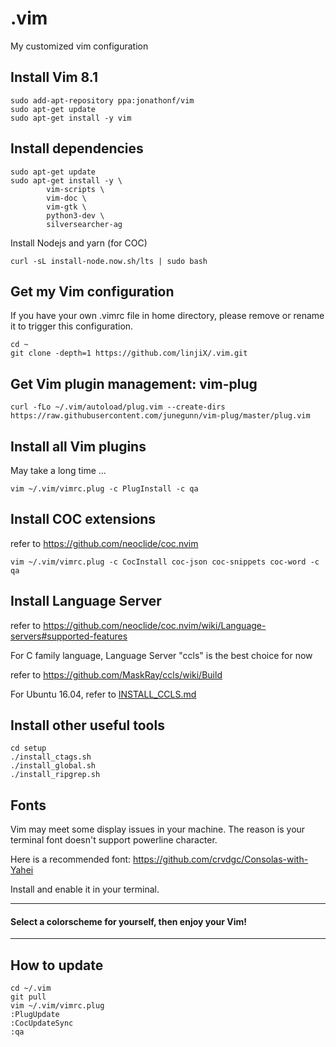 # .vim
My customized vim configuration

## Install Vim 8.1

    sudo add-apt-repository ppa:jonathonf/vim
    sudo apt-get update
    sudo apt-get install -y vim

## Install dependencies

    sudo apt-get update
    sudo apt-get install -y \
            vim-scripts \
            vim-doc \
            vim-gtk \
            python3-dev \
            silversearcher-ag

Install Nodejs and yarn (for COC)

    curl -sL install-node.now.sh/lts | sudo bash

## Get my Vim configuration
If you have your own .vimrc file in home directory, please remove or rename it to trigger this configuration.

    cd ~
    git clone -depth=1 https://github.com/linjiX/.vim.git

## Get Vim plugin management: vim-plug

    curl -fLo ~/.vim/autoload/plug.vim --create-dirs https://raw.githubusercontent.com/junegunn/vim-plug/master/plug.vim

## Install all Vim plugins
May take a long time ...

    vim ~/.vim/vimrc.plug -c PlugInstall -c qa

## Install COC extensions
refer to <https://github.com/neoclide/coc.nvim>

    vim ~/.vim/vimrc.plug -c CocInstall coc-json coc-snippets coc-word -c qa

## Install Language Server
refer to <https://github.com/neoclide/coc.nvim/wiki/Language-servers#supported-features>

For C family language, Language Server "ccls" is the best choice for now

refer to <https://github.com/MaskRay/ccls/wiki/Build>

For Ubuntu 16.04, refer to [INSTALL_CCLS.md](setup/INSTALL_CCLS.md)

## Install other useful tools

    cd setup
    ./install_ctags.sh
    ./install_global.sh
    ./install_ripgrep.sh

## Fonts
Vim may meet some display issues in your machine. The reason is your terminal font doesn't support powerline character.

Here is a recommended font: <https://github.com/crvdgc/Consolas-with-Yahei>

Install and enable it in your terminal.

---
#### Select a colorscheme for yourself, then enjoy your Vim!

---

## How to update

    cd ~/.vim
    git pull
    vim ~/.vim/vimrc.plug
    :PlugUpdate
    :CocUpdateSync
    :qa

